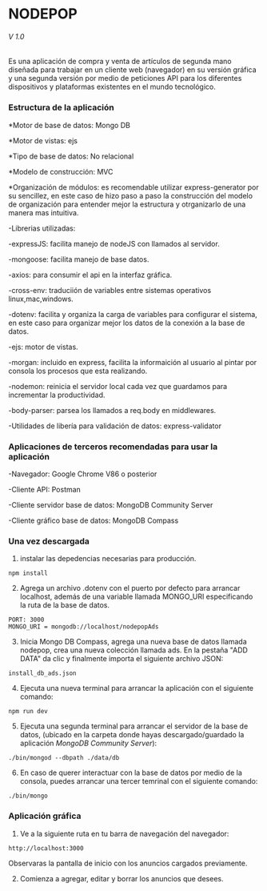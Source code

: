 # NODEPOP

###### V 1.0

Es una aplicación de compra y venta de artículos de segunda mano diseñada para trabajar en un cliente web (navegador) en su versión gráfica y una segunda versión por medio de peticiones API para los diferentes dispositivos y plataformas existentes en el mundo tecnológico.

### Estructura de la aplicación

\*Motor de base de datos: Mongo DB

\*Motor de vistas: ejs

\*Tipo de base de datos: No relacional

\*Modelo de construcción: MVC

\*Organización de módulos: es recomendable utilizar express-generator por su sencillez, en este caso de hizo paso a paso la construcción del modelo de organización para entender mejor la estructura y otrganizarlo de una manera mas intuitiva.

-Librerias utilizadas:

-expressJS: facilita manejo de nodeJS con llamados al servidor.

-mongoose: facilita manejo de base datos.

-axios: para consumir el api en la interfaz gráfica.

-cross-env: traduciión de variables entre sistemas operativos linux,mac,windows.

-dotenv: facilita y organiza la carga de variables para configurar el sistema, en este caso para organizar mejor los datos de la conexión a la base de datos.

-ejs: motor de vistas.

-morgan: incluido en express, facilita la informaición al usuario al pintar por consola los procesos que esta realizando.

-nodemon: reinicia el servidor local cada vez que guardamos para incrementar la productividad.

-body-parser: parsea los llamados a req.body en middlewares.

-Utilidades de libería para validación de datos: express-validator

### Aplicaciones de terceros recomendadas para usar la aplicación

-Navegador: Google Chrome V86 o posterior

-Cliente API: Postman

-Cliente servidor base de datos: MongoDB Community Server

-Cliente gráfico base de datos: MongoDB Compass

### Una vez descargada

1. instalar las depedencias necesarias para producción.

```
npm install
```

2. Agrega un archivo .dotenv con el puerto por defecto para arrancar localhost, además de una variable llamada MONGO_URI especificando la ruta de la base de datos.

```
PORT: 3000
MONGO_URI = mongodb://localhost/nodepopAds
```

3. Inicia Mongo DB Compass, agrega una nueva base de datos llamada nodepop, crea una nueva colección llamada ads. En la pestaña "ADD DATA" da clic y finalmente importa el siguiente archivo JSON:

```
install_db_ads.json
```

4. Ejecuta una nueva terminal para arrancar la aplicación con el siguiente comando:

```
npm run dev
```

5. Ejecuta una segunda terminal para arrancar el servidor de la base de datos, (ubicado en la carpeta donde hayas descargado/guardado la aplicación _MongoDB Community Server_):

```
./bin/mongod --dbpath ./data/db
```

6. En caso de querer interactuar con la base de datos por medio de la consola, puedes arrancar una tercer temrinal con el siguiente comando:

```
./bin/mongo
```

### Aplicación gráfica

1. Ve a la siguiente ruta en tu barra de navegación del navegador:

```
http://localhost:3000
```

Observaras la pantalla de inicio con los anuncios cargados previamente.

2. Comienza a agregar, editar y borrar los anuncios que desees.
